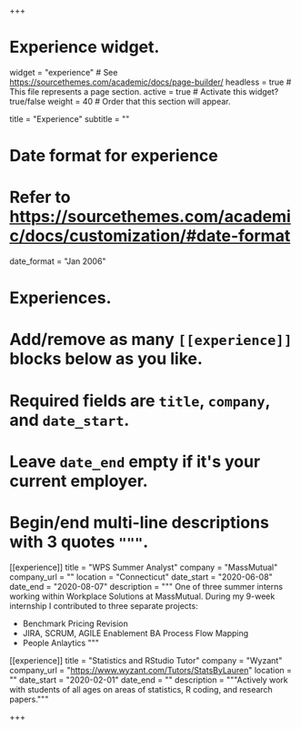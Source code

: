 +++
# Experience widget.
widget = "experience"  # See https://sourcethemes.com/academic/docs/page-builder/
headless = true  # This file represents a page section.
active = true  # Activate this widget? true/false
weight = 40  # Order that this section will appear.

title = "Experience"
subtitle = ""

# Date format for experience
#   Refer to https://sourcethemes.com/academic/docs/customization/#date-format
date_format = "Jan 2006"

# Experiences.
#   Add/remove as many `[[experience]]` blocks below as you like.
#   Required fields are `title`, `company`, and `date_start`.
#   Leave `date_end` empty if it's your current employer.
#   Begin/end multi-line descriptions with 3 quotes `"""`.
[[experience]]
  title = "WPS Summer Analyst"
  company = "MassMutual"
  company_url = ""
  location = "Connecticut"
  date_start = "2020-06-08"
  date_end = "2020-08-07"
  description = """
  One of three summer interns working within Workplace Solutions at MassMutual. During my 9-week internship I contributed to three separate projects:
  
  * Benchmark Pricing Revision
  * JIRA, SCRUM, AGILE Enablement BA Process Flow Mapping
  * People Anlaytics
  """

[[experience]]
  title = "Statistics and RStudio Tutor"
  company = "Wyzant"
  company_url = "https://www.wyzant.com/Tutors/StatsByLauren"
  location = ""
  date_start = "2020-02-01"
  date_end = ""
  description = """Actively work with students of all ages on areas of statistics, R coding, and research papers."""

+++
